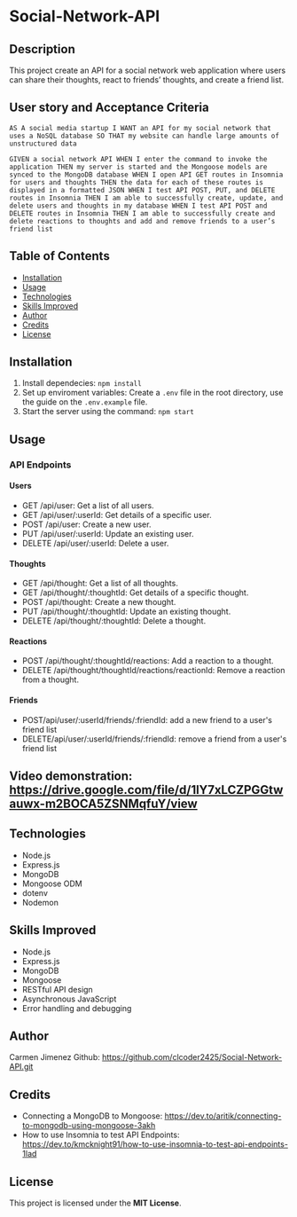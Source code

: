 # Social-Network-API

## Description
This project create an API for a social network web application where users can share their thoughts, react to friends’ thoughts, and create a friend list. 

## User story and Acceptance Criteria
``AS A social media startup
I WANT an API for my social network that uses a NoSQL database
SO THAT my website can handle large amounts of unstructured data``

`GIVEN a social network API
WHEN I enter the command to invoke the application
THEN my server is started and the Mongoose models are synced to the MongoDB database
WHEN I open API GET routes in Insomnia for users and thoughts
THEN the data for each of these routes is displayed in a formatted JSON
WHEN I test API POST, PUT, and DELETE routes in Insomnia
THEN I am able to successfully create, update, and delete users and thoughts in my database
WHEN I test API POST and DELETE routes in Insomnia
THEN I am able to successfully create and delete reactions to thoughts and add and remove friends to a user’s friend list`


## Table of Contents 

- [Installation](#installation)
- [Usage](#usage)
- [Technologies](#technologies)
- [Skills Improved](#skills-improved)
- [Author](#author)
- [Credits](#credits)
- [License](#license)
## Installation

1. Install dependecies: `npm install`
2. Set up enviroment variables: 
   Create a `.env` file in the root directory, use the guide on the `.env.example` file.
3. Start the server using the command: `npm start`
## Usage
### API Endpoints
#### Users
- GET /api/user: Get a list of all users.
- GET /api/user/:userId: Get details of a specific user.
- POST /api/user: Create a new user.
- PUT /api/user/:userId: Update an existing user.
- DELETE /api/user/:userId: Delete a user.

#### Thoughts
- GET /api/thought: Get a list of all thoughts.
- GET /api/thought/:thoughtId: Get details of a specific thought.
- POST /api/thought: Create a new thought.
- PUT /api/thought/:thoughtId: Update an existing thought.
- DELETE /api/thought/:thoughtId: Delete a thought.

#### Reactions
- POST /api/thought/:thoughtId/reactions: Add a reaction to a thought.
- DELETE /api/thought/thoughtId/reactions/reactionId: Remove a reaction from a thought.
#### Friends
- POST/api/user/:userId/friends/:friendId: add a new friend to a user's friend list
- DELETE/api/user/:userId/friends/:friendId: remove a friend from a user's friend list

## Video demonstration: https://drive.google.com/file/d/1lY7xLCZPGGtwauwx-m2BOCA5ZSNMqfuY/view

## Technologies
- Node.js
- Express.js
- MongoDB
- Mongoose ODM
- dotenv
- Nodemon

## Skills Improved
- Node.js
- Express.js
- MongoDB
- Mongoose
- RESTful API design
- Asynchronous JavaScript
- Error handling and debugging

## Author
  Carmen Jimenez
  Github: https://github.com/clcoder2425/Social-Network-API.git
## Credits
- Connecting a MongoDB to Mongoose: https://dev.to/aritik/connecting-to-mongodb-using-mongoose-3akh
- How to use Insomnia to test API Endpoints: https://dev.to/kmcknight91/how-to-use-insomnia-to-test-api-endpoints-1lad
## License
This project is licensed under the **MIT License**.
